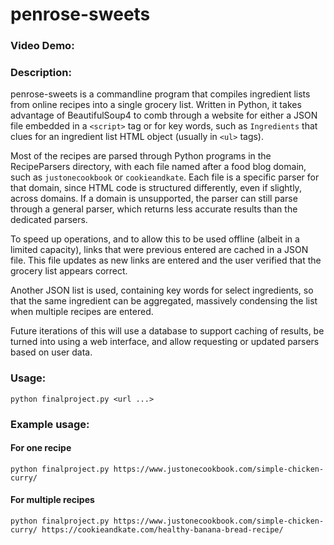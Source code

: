 # penrose-sweets
### Video Demo:  <URL HERE>
### Description:

penrose-sweets is a commandline program that compiles ingredient lists from online recipes into a single grocery list. Written in Python, it takes advantage of BeautifulSoup4 to comb through a website for either a JSON file embedded in a `<script>` tag or for key words, such as `Ingredients` that clues for an ingredient list HTML object (usually in `<ul>` tags).

Most of the recipes are parsed through Python programs in the RecipeParsers directory, with each file named after a food blog domain, such as `justonecookbook` or `cookieandkate`. Each file is a specific parser for that domain, since HTML code is structured differently, even if slightly, across domains. If a domain is unsupported, the parser can still parse through a general parser, which returns less accurate results than the dedicated parsers.

To speed up operations, and to allow this to be used offline (albeit in a limited capacity), links that were previous entered are cached in a JSON file. This file updates as new links are entered and the user verified that the grocery list appears correct.

Another JSON list is used, containing key words for select ingredients, so that the same ingredient can be aggregated, massively condensing the list when multiple recipes are entered.

Future iterations of this will use a database to support caching of results, be turned into using a web interface, and allow requesting or updated parsers based on user data.

### Usage:

```
python finalproject.py <url ...>
```

### Example usage:

#### For one recipe
```
python finalproject.py https://www.justonecookbook.com/simple-chicken-curry/
```

#### For multiple recipes
```
python finalproject.py https://www.justonecookbook.com/simple-chicken-curry/ https://cookieandkate.com/healthy-banana-bread-recipe/
```